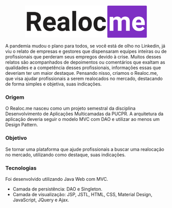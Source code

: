 <p align="center">
  <img src="https://github.com/rafaelfborges/realocme/blob/master/web/assets/images/realocme.svg" height="100">
</p>  

A pandemia mudou o plano para todos, se você está de olho no Linkedin, já viu o relato de empresas e gestores que dispensaram equipes inteiras ou de profissionais que perderam seus empregos devido à crise. Muitos desses relatos são acompanhados de depoimentos ou comentários que exaltam as qualidades e a competência desses profissionais, informações essas que deveriam ter um maior destaque. Pensando nisso, criamos o Realoc.me, que visa ajudar profissionais a serem realocados no mercado, destacando de forma simples e objetiva, suas indicações.

### Origem

O Realoc.me nasceu como um projeto semestral da disciplina Desenvolvimento de Aplicações Multicamadas da PUCPR. A arquitetura da aplicação deveria seguir o modelo MVC com DAO e utilizar ao menos um Design Pattern.

### Objetivo

Se tornar uma plataforma que ajude profissionais a buscar uma realocação no mercado, utilizando como destaque, suas indicações.

### Tecnologias

Foi desenvolvido utilizando Java Web com MVC. 
- Camada de persistência: DAO e Singleton.
- Camada de visualização: JSP, JSTL, HTML, CSS, Material Design, JavaScript, JQuery e Ajax.
